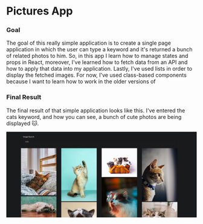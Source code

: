 # Pictures App

### Goal

The goal of this really simple application is to create a single page
application
in which the user can type a keyword and it's returned a bunch of related
photos to him.
So, in this app I learn how to manage states and props in React,
moreover, I've learned how to fetch data from an API and how to apply
that data into my application. Lastly, I've used lists in order to
display the fetched images. For now, I've used class-based components
because I want to learn how to work in the older versions of

### Final Result

The final result of that simple application looks like this. I've entered the cats
keyword, and how you can see, a bunch of cute photos are being displayed :cat:.

![final Image](https://github.com/KPMGE/pictures-app/blob/main/final-result.png)
